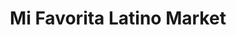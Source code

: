 ---
title: "Mi Favorita Latino Market"
url: /grand-junction/mi-favorita-latino-market/
shop: Lebensmittel
---